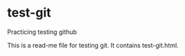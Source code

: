 # test-git
Practicing testing github

This is a read-me file for testing git.
It contains test-git.html.
